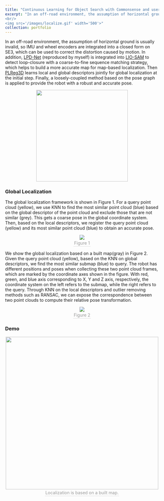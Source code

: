 ```yaml
---
title: "Continuous Learning for Object Search with Commonsense and users’ habits Added"
excerpt: "In an off-road environment, the assumption of horizontal ground is usually invalid, so IMU and wheel encoders are integrated into a closed form on SE3, which can be used to correct the distortion caused by motion. In addition, [LPD-Net](https://github.com/qiaozhijian/LPD-Net-Pytorch.git) (reproduced by myself) is integrated into [LIO-SAM](https://github.com/TixiaoShan/LIO-SAM.git) to detect loop-closure with a coarse-to-fine sequence matching strategy, which helps to build a more accurate map for map-based localization. Then [PLReg3D](https://github.com/IRMVLab/PLReg3D.git) learns local and global descriptors jointly for global localization at the initial step. Finally, a loosely-coupled method based on the pose graph is applied to provide the robot with a robust and accurate pose.
<br/>
<img src='/images/localize.gif' width='500'>"
collection: portfolio
---
```


In an off-road environment, the assumption of horizontal ground is usually invalid, so IMU and wheel encoders are integrated into a closed form on SE3, which can be used to correct the distortion caused by motion. In addition, [LPD-Net](https://github.com/qiaozhijian/LPD-Net-Pytorch.git) (reproduced by myself) is integrated into [LIO-SAM](https://github.com/TixiaoShan/LIO-SAM.git) to detect loop-closure with a coarse-to-fine sequence matching strategy, which helps to build a more accurate map for map-based localization. Then [PLReg3D](https://github.com/IRMVLab/PLReg3D.git) learns local and global descriptors jointly for global localization at the initial step. Finally, a loosely-coupled method based on the pose graph is applied to provide the robot with a robust and accurate pose.
<br/>
<div align=center><img src='/images/robot.png' width='300'></div>

### Global Localization
The global localization framework is shown in Figure 1. For a query point cloud (yellow), we use KNN to find the most similar point cloud (blue) based on the global descriptor of the point cloud and exclude those that are not similar (grey). This gets a coarse pose in the global coordinate system. Then, based on the local descriptors, we register the query point cloud (yellow) and its most similar point cloud (blue) to obtain an accurate pose.

<div align=center>
<img src='/images/pipline.png' >
<br>
<div style="color:orange; border-bottom: 1px solid #d9d9d9;display: inline-block;color: #999;padding: 2px;">
Figure 1
</div>
</div>

We show the global localization based on a built map(gray) in Figure 2. Given the query point cloud (yellow), based on the KNN on global
descriptors, we find the most similar submap (blue) to query. The robot has different positions and poses when collecting these two point
cloud frames, which are marked by the coordinate axes shown in the figure. With red, green, and blue axis corresponding to X, Y and
Z axis, respectively, the coordinate system on the left refers to the submap, while the right refers to the query. Through KNN on the local
descriptors and outlier removing methods such as RANSAC, we can expose the correspondence between two point clouds to compute their relative pose transformation.

<div align=center>
<img src='/images/registration.jpg' >
<br>
<div style="color:orange; border-bottom: 1px solid #d9d9d9;display: inline-block;color: #999;padding: 2px;">
Figure 2
</div>
</div>

### Demo
<div align=center>
<img src='/images/localize.gif' width='500'>
<br>
<div style="color:orange; border-bottom: 1px solid #d9d9d9;display: inline-block;color: #999;padding: 2px;">
Localization is based on a built map.
</div>
</div>
